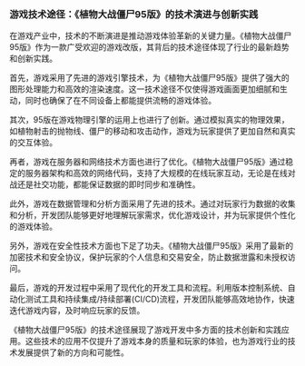 ### 游戏技术途径：《植物大战僵尸95版》的技术演进与创新实践

在游戏产业中，技术的不断演进是推动游戏体验革新的关键力量。《植物大战僵尸95版》作为一款广受欢迎的游戏改版，其背后的技术途径体现了行业的最新趋势和创新实践。

首先，游戏采用了先进的游戏引擎技术，为《植物大战僵尸95版》提供了强大的图形处理能力和高效的渲染速度。这一技术途径不仅使得游戏画面更加细腻和生动，同时也确保了在不同设备上都能提供流畅的游戏体验。

其次，95版在游戏物理引擎的运用上也进行了创新。通过模拟真实的物理效果，如植物射击的抛物线、僵尸的移动和攻击动作，游戏为玩家提供了更加自然和真实的交互体验。

再者，游戏在服务器和网络技术方面也进行了优化。《植物大战僵尸95版》通过稳定的服务器架构和高效的网络代码，支持了大规模的在线玩家互动，无论是在线对战还是社交功能，都能保证数据的即时同步和准确性。

此外，游戏在数据管理和分析方面采用了先进的技术。通过对玩家行为数据的收集和分析，开发团队能够更好地理解玩家需求，优化游戏设计，并为玩家提供个性化的游戏体验。

另外，游戏在安全性技术方面也下足了功夫。《植物大战僵尸95版》采用了最新的加密技术和安全协议，保护玩家的个人信息和交易安全，防止数据泄露和未授权访问。

最后，游戏的开发过程中采用了现代化的开发工具和流程。利用版本控制系统、自动化测试工具和持续集成/持续部署(CI/CD)流程，开发团队能够高效地协作，快速迭代游戏内容，及时响应玩家的反馈。

《植物大战僵尸95版》的技术途径展现了游戏开发中多方面的技术创新和实践应用。这些技术的应用不仅提升了游戏本身的质量和玩家的体验，也为游戏行业的技术发展提供了新的方向和可能性。